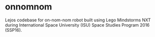 # onnomnom
Lejos codebase for on-nom-nom robot built using Lego Mindstorms NXT during International Space University (ISU) Space Studies Program 2016 (SSP16).
